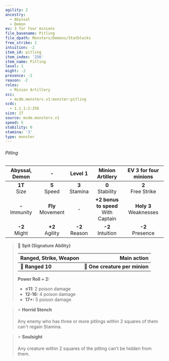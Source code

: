 ```yaml
---
agility: 2
ancestry:
  - Abyssal
  - Demon
ev: 3 for four minions
file_basename: Pitling
file_dpath: Monsters/Demons/Statblocks
free_strike: 2
intuition: -2
item_id: pitling
item_index: '256'
item_name: Pitling
level: 1
might: -2
presence: -2
reason: -2
roles:
  - Minion Artillery
scc:
  - mcdm.monsters.v1:monster:pitling
scdc:
  - 1.1.1:2:256
size: 1T
source: mcdm.monsters.v1
speed: 5
stability: 0
stamina: '3'
type: monster
---
```


###### Pitling

|   Abyssal, Demon    |           -           |      Level 1       |            Minion Artillery             |   EV 3 for four minions    |
| :-----------------: | :-------------------: | :----------------: | :-------------------------------------: | :------------------------: |
|  **1T**<br/> Size   |   **5**<br/> Speed    | **3**<br/> Stamina |          **0**<br/> Stability           |   **2**<br/> Free Strike   |
| **-**<br/> Immunity | **Fly**<br/> Movement |         -          | **+2 bonus to speed**<br/> With Captain | **Holy 3**<br/> Weaknesses |
|  **-2**<br/> Might  |  **+2**<br/> Agility  | **-2**<br/> Reason |          **-2**<br/> Intuition          |    **-2**<br/> Presence    |

> 🏹 **Spit (Signature Ability)**
>
> | **Ranged, Strike, Weapon** |                **Main action** |
> | -------------------------- | -----------------------------: |
> | **📏 Ranged 10**           | **🎯 One creature per minion** |
>
> **Power Roll + 2:**
>
> - **≤11:** 2 poison damage
> - **12-16:** 4 poison damage
> - **17+:** 5 poison damage

> ⭐️ **Horrid Stench**
>
> Any enemy who has three or more pitlings within 2 squares of them can't regain Stamina.

> ⭐️ **Soulsight**
>
> Any creature within 2 squares of the pitling can't be hidden from them.
